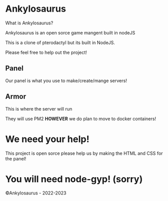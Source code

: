 # Ankylosaurus


What is Ankylosaurus?

Ankylosaurus is an open sorce game mangent built in nodeJS

This is a clone of pterodactyl but its built in NodeJS.

Please feel free to help out the project!


## Panel

Our panel is what you use to make/create/mange servers!

## Armor

This is where the server will run

They will use PM2 **HOWEVER** we do plan to move to docker containers!


# We need your help!

This project is open sorce please help us by making the HTML and CSS for the panel!

# You will need node-gyp! (sorry)

©Ankylosaurus - 2022-2023
